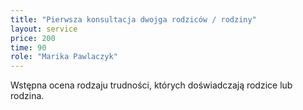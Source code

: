 ```yaml
---
title: "Pierwsza konsultacja dwojga rodziców / rodziny"
layout: service
price: 200
time: 90
role: "Marika Pawlaczyk"
---
```


Wstępna ocena rodzaju trudności, których doświadczają rodzice lub rodzina.

